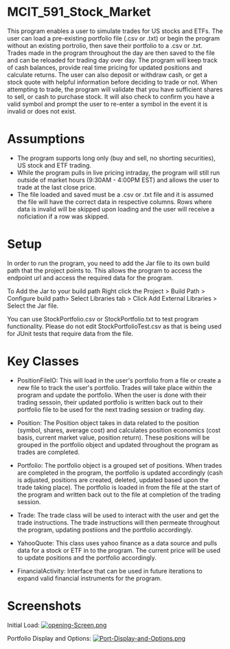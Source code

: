 # MCIT_591_Stock_Market
This program enables a user to simulate trades for US stocks and ETFs. The user can load a pre-existing portfolio file (.csv or .txt) or begin the program without an existing portrolio, then save their portfolio to a .csv or .txt. Trades made in the program throughout the day are then saved to the file and can be reloaded for trading day over day. The program will keep track of cash balances, provide real time pricing for updated positions and calculate returns. The user can also deposit or withdraw cash, or get a stock quote with helpful information before deciding to trade or not. When attempting to trade, the program will validate that you have sufficient shares to sell, or cash to purchase stock. It will also check to confirm you have a valid symbol and prompt the user to re-enter a symbol in the event it is invalid or does not exist.

# Assumptions
- The program supports long only (buy and sell, no shorting securities), US stock and ETF trading.
- While the program pulls in live pricing intraday, the program will still run outside of market hours (9:30AM - 4:00PM EST) and allows the user to trade at the last close price.
- The file loaded and saved must be a .csv or .txt file and it is assumed the file will have the correct data in respective columns. Rows where data is invalid will be skipped upon loading and the user will receive a noficiation if a row was skipped.

# Setup
In order to run the program, you need to add the Jar file to its own build path that the project points to. This allows the program to access the endpoint url and access the required data for the program.

To Add the Jar to your build path Right click the Project > Build Path > Configure build path> Select Libraries tab > Click Add External Libraries > Select the Jar file.

You can use StockPortfolio.csv or StockPortfolio.txt to test program functionality. Please do not edit StockPortfolioTest.csv as that is being used for JUnit tests that require data from the file.

# Key Classes
- PositionFileIO: This will load in the user's portfolio from a file or create a new file to track the user's portfolio. Trades will take place within the program and update the portfolio. When the user is done with their trading sessoin, their updated portfolio is written back out to their portfolio file to be used for the next trading session or trading day.

- Position: The Position object takes in data related to the position (symbol, shares, average cost) and calculates position economics (cost basis, current market value, position return). These positions will be grouped in the portfolio object and updated throughout the program as trades are completed.

- Portfolio: The portfolio object is a grouped set of positions. When trades are completed in the program, the portfolio is updated accordingly (cash is adjusted, positions are created, deleted, updated based upon the trade taking place). The portfolio is loaded in from the file at the start of the program and written back out to the file at completion of the trading session.

- Trade: The trade class will be used to interact with the user and get the trade instructions. The trade instructions will then permeate throughout the program, updating postiions and the portfolio accordingly.

- YahooQuote: This class uses yahoo finance as a data source and pulls data for a stock or ETF in to the program. The current price will be used to update positions and the portfolio accordingly.

- FinancialActivity: Interface that can be used in future iterations to expand valid financial instruments for the program.

# Screenshots
Initial Load:
[![opening-Screen.png](https://i.postimg.cc/m2pFJ7k4/opening-Screen.png)](https://postimg.cc/RNfFn6wp)

Portfolio Display and Options:
[![Port-Display-and-Options.png](https://i.postimg.cc/Pr5wSStK/Port-Display-and-Options.png)](https://postimg.cc/fk1yLjS0)
